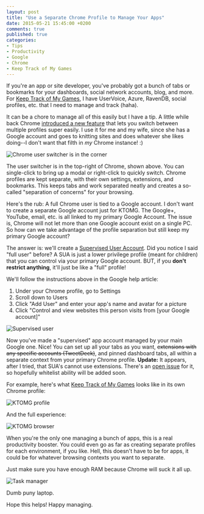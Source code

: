 ```yaml
---
layout: post
title: "Use a Separate Chrome Profile to Manage Your Apps"
date: 2015-05-21 15:45:00 +0200
comments: true
published: true
categories:
- Tips
- Productivity
- Google
- Chrome
- Keep Track of My Games
---
```


If you're an app or site developer, you've probably got a bunch of 
tabs or bookmarks for your dashboards, social network accounts,
blog, and more. For [Keep Track of My Games](http://keeptrackofmygames.com),
I have UserVoice, Azure, RavenDB, social profiles, etc. that I
need to manage and track (haha).

<!-- More -->

It can be a chore to manage all of this easily but I have a tip.
A little while back Chrome [introduced a new feature](https://support.google.com/chrome/answer/2364824?hl=en) that lets
you switch between multiple profiles super easily. I use it
for me and my wife, since she has a Google account and goes
to knitting sites and does whatever she likes doing--I don't want that filth in *my* Chrome instance! :)

![Chrome user switcher is in the corner](https://cloud.githubusercontent.com/assets/563819/7749041/784a45e2-ffca-11e4-8a5f-ce5d1c445d4e.png)

The user switcher is in the top-right of Chrome, shown above. You can single-click to bring up a modal or right-click to quickly switch.
Chrome profiles are kept separate, with their own settings, extensions,
and bookmarks. This keeps tabs and work separated neatly and creates a 
so-called "separation of concerns" for your browsing.

Here's the rub: A full Chrome user is tied to a Google account. I don't want to create a separate Google account just for KTOMG. 
The Google+, YouTube, email, etc. is all linked to my primary Google Account.
The issue is, Chrome will not let more than one
Google account exist on a single PC. So how can we take advantage of the profile separation but still
keep my primary Google account? 

The answer is: we'll create a 
[Supervised User Account](https://support.google.com/chrome/answer/3463947). Did you notice I said "full user" before?
A SUA is just a lower privilege profile (meant for children) that you can
control via your primary Google account. BUT, if you **don't restrict anything**,
it'll just be like a "full" profile!

We'll follow the instructions above in the Google help article:

1. Under your Chrome profile, go to Settings
2. Scroll down to Users
3. Click "Add User" and enter your app's name and avatar for a picture
4. Click "Control and view websites this person visits from [your Google account]"

![Supervised user](https://cloud.githubusercontent.com/assets/563819/7749183/8dd90398-ffcb-11e4-8f8a-095f4a2e4beb.png)

Now you've made a "supervised" app account managed by your main Google one. Nice! You can set up all your tabs as you want, ~~extensions with any
specific accounts (TweetDeck)~~, and pinned dashboard tabs, all within a separate context from your primary Chrome profile. **Update:** It appears, after I tried, that SUA's cannot use extensions. There's an [open issue](https://code.google.com/p/chromium/issues/detail?id=354178) for it, so hopefully whitelist ability will be added soon.

For example, here's what [Keep Track of My Games](http://keeptrackofmygames.com)
looks like in its own Chrome profile:

![KTOMG profile](https://cloud.githubusercontent.com/assets/563819/7749251/1de36eb0-ffcc-11e4-8be9-fa78b45a69da.png)

And the full experience:

![KTOMG browser](https://cloud.githubusercontent.com/assets/563819/7749724/e2d07ed6-ffcf-11e4-93cd-f307718c2c82.png)

When you're the only one managing a bunch of apps, this 
is a real productivity booster. You could even go as far as
creating separate profiles for each environment, if you like. Hell, this doesn't have to be for apps, it could be for whatever browsing contexts you want to separate.

Just make sure you have enough RAM because Chrome will 
suck it all up.

![Task manager](https://cloud.githubusercontent.com/assets/563819/7749876/db3a810c-ffd0-11e4-8a35-5d96e41b874f.png)

Dumb puny laptop.

Hope this helps! Happy managing.
